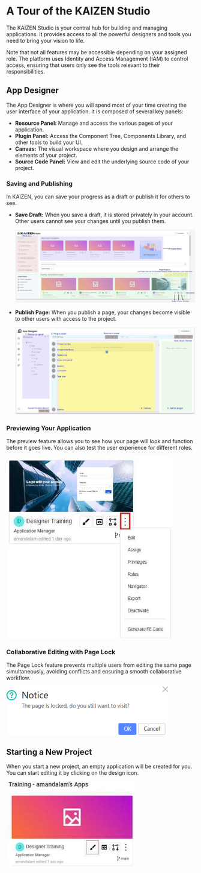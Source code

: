 # A Tour of the KAIZEN Studio

The KAIZEN Studio is your central hub for building and managing applications. It provides access to all the powerful designers and tools you need to bring your vision to life.

Note that not all features may be accessible depending on your assigned role. The platform uses Identity and Access Management (IAM) to control access, ensuring that users only see the tools relevant to their responsibilities.

## App Designer

The App Designer is where you will spend most of your time creating the user interface of your application. It is composed of several key panels:

*   **Resource Panel:** Manage and access the various pages of your application.
*   **Plugin Panel:** Access the Component Tree, Components Library, and other tools to build your UI.
*   **Canvas:** The visual workspace where you design and arrange the elements of your project.
*   **Source Code Panel:** View and edit the underlying source code of your project.

### Saving and Publishing

In KAIZEN, you can save your progress as a draft or publish it for others to see.

*   **Save Draft:** When you save a draft, it is stored privately in your account. Other users cannot see your changes until you publish them.

    ![Draft Saved in Revision History](../assets/images/getting-started/image_0.png)

*   **Publish Page:** When you publish a page, your changes become visible to other users with access to the project.

    ![New Revision After Publishing](../assets/images/getting-started/image_1.png)

### Previewing Your Application

The preview feature allows you to see how your page will look and function before it goes live. You can also test the user experience for different roles.

![Select Navigator Roles for Preview](../assets/images/getting-started/image_2.jpeg)

### Collaborative Editing with Page Lock

The Page Lock feature prevents multiple users from editing the same page simultaneously, avoiding conflicts and ensuring a smooth collaborative workflow.

![A Locked Page in the Studio](../assets/images/getting-started/image_3.png)

## Starting a New Project

When you start a new project, an empty application will be created for you. You can start editing it by clicking on the design icon.

![Edit Your Application](../assets/images/getting-started/image_4.jpeg)